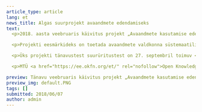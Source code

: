 ```yaml
---
article_type: article
lang: et
news_title: Algas suurprojekt avaandmete edendamiseks
text:
  <p>2018. aasta veebruaris käivitus projekt „Avaandmete kasutamise edendamine“, mille eesmärk on populariseerida Eestis järgmise kolme aasta jooksul avaandmete pakkumist/avaldamist ja kasutamist. Projekti viib ellu MTÜ <a href="https://ee.okfn.org/et/" rel="nofollow">Open Knowledge Estonia</a> koostöös Majandus- ja Kommunikatsiooniministeeriumiga.</p>

  <p>Projekti eesmärkideks on toetada avaandmete valdkonna süstemaatilist arengut, kasvatada ühiskonna teadlikkust avaandmetest ja nende kasutusvõimalustest, tugevdada avaandmete pakkujate ja kasutajate koostöövõrgustikke, arendada ja kasvatada avaandmete portaali, luua soodsad võimalused uuenduslike andmepõhiste teenuste tekkeks ning osaleda rahvusvahelises koostöös, vahendades õppetunde Eestist ja levitades infot teiste riikide kogemuste kohta. Projekti rahastatakse ELi struktuuritoetuse toetusskeemist "Infoühiskonna teadlikkuse tõstmine", mida rahastab Euroopa Regionaalarengu Fond.</p>

  <p>Üks projekti tänavustest suurüritustest on 27. septembril toimuv <a href="https://www.facebook.com/events/2258219001081223/" rel="nofollow">avaandmete infopäev</a>, millele on osalema oodatud nii avaandmete pakkujad kui ka andmete kasutajad kõigist sektoritest.</p>

  <p>MTÜ <a href="https://ee.okfn.org/et/" rel="nofollow">Open Knowledge Estonia</a> (OK-EE) on avalikes huvides tegutsev vabatahtlik ühendus, mis kuulub <a href="https://okfn.org/" rel="nofollow">rahvusvahelisse Open Knowledge võrgustikku</a>. OK-EE seisab info ja andmete vaba kättesaadavuse ning teadmusühiskonna arengu eest, koondades avatud teadmuse edendamisest huvitatud kogukondi ning viies ellu teemakohaseid algatusi ja projekte.</p>

preview: Tänavu veebruaris käivitus projekt „Avaandmete kasutamise edendamine“, mille eesmärk on anda järgneva kolme aasta jooksul arengutõuge avaandmete pakkumisele ja kasutamisele Eestis. Projekti viib koostöös Majandus- ja Kommunikatsiooniministeeriumiga ellu MTÜ Open Knowledge Estonia.
preview_img: default.PNG
tags: []
submitted: 2018/06/07
author: admin
---
```

